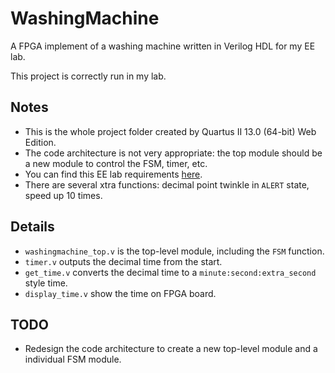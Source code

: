 # WashingMachine

A FPGA implement of a washing machine written in Verilog HDL for my EE lab.

This project is correctly run in my lab. 

## Notes
- This is the whole project folder created by Quartus II 13.0 (64-bit) Web Edition.
- The code architecture is not very appropriate: the top module should be a new module to control the FSM, timer, etc.
- You can find this EE lab requirements [here](jpkc.fudan.edu.cn/picture/article/239/3b/4f/366c2032433cb26d64a588021279/f372c64a-7a69-47a2-967a-5ab340428ce6.pdf). 
- There are several xtra functions: decimal point twinkle in `ALERT` state, speed up 10 times. 

## Details
- `washingmachine_top.v` is the top-level module, including the `FSM` function.
- `timer.v` outputs the decimal time from the start.
- `get_time.v` converts the decimal time to a `minute:second:extra_second` style time.
- `display_time.v` show the time on FPGA board.

## TODO
- Redesign the code architecture to create a new top-level module and a individual FSM module.
